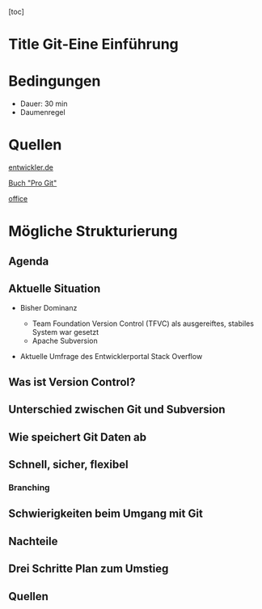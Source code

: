 [toc]

# Title Git-Eine Einführung

# Bedingungen

- Dauer: 30 min
- Daumenregel

# Quellen
[entwickler.de](https://entwickler.de/dotnet/git-fur-einsteiger-wie-man-das-versionskontrollsystem-git-nutzt)

[Buch "Pro Git"](https://git-scm.com/book/en/v2)

[office](https://1drv.ms/p/s!Armzx7rBkL-1kXjlhWN9rxPJSwwi?e=ubbr3i)
# Mögliche Strukturierung
## Agenda
## Aktuelle Situation
- Bisher Dominanz 
  - Team Foundation Version Control (TFVC) als ausgereiftes, stabiles System war gesetzt
  - Apache Subversion

- Aktuelle Umfrage des Entwicklerportal Stack Overflow

## Was ist Version Control?
## Unterschied zwischen Git und Subversion
## Wie speichert Git Daten ab
## Schnell, sicher, flexibel
### Branching
## Schwierigkeiten beim Umgang mit Git
## Nachteile
## Drei Schritte Plan zum Umstieg
## Quellen

